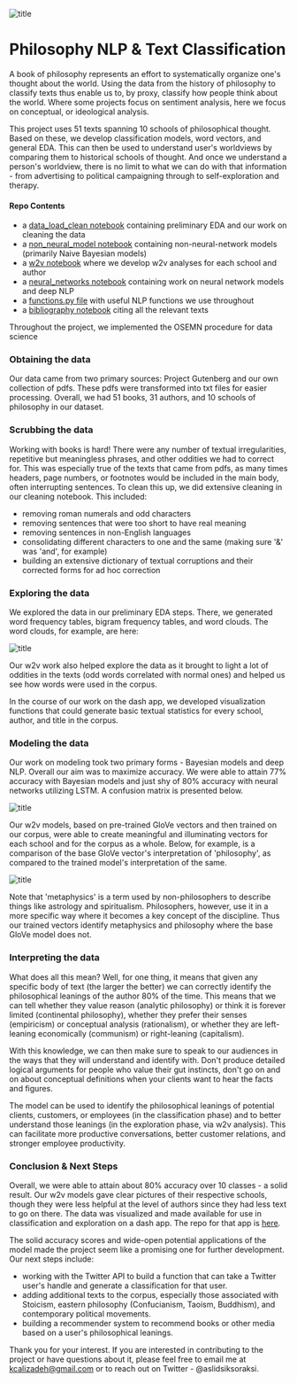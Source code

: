 ![title](pictures/title_image.jpeg)
# Philosophy NLP & Text Classification
A book of philosophy represents an effort to systematically organize one's thought about the world. Using the data from the history of philosophy to classify texts thus enable us to, by proxy, classify how people think about the world. Where some projects focus on sentiment analysis, here we focus on conceptual, or ideological analysis. 

This project uses 51 texts spanning 10 schools of philosophical thought. Based on these, we develop classification models, word vectors, and general EDA. This can then be used to understand user's worldviews by comparing them to historical schools of thought. And once we understand a person's worldview, there is no limit to what we can do with that information - from advertising to political campaigning through to self-exploration and therapy. 

#### Repo Contents
- a [data_load_clean notebook](https://github.com/kcalizadeh/phil_nlp/blob/master/Notebooks/1_data_load_clean.ipynb) containing preliminary EDA and our work on cleaning the data
- a [non_neural_model notebook](https://github.com/kcalizadeh/phil_nlp/blob/master/Notebooks/2_non-neural_models.ipynb) containing non-neural-network models (primarily Naive Bayesian models)
- a [w2v notebook](https://github.com/kcalizadeh/phil_nlp/blob/master/Notebooks/3_w2v.ipynb) where we develop w2v analyses for each school and author
- a [neural_networks notebook](https://github.com/kcalizadeh/phil_nlp/blob/master/Notebooks/4_neural_networks.ipynb) containing work on neural network models and deep NLP
- a [functions.py file](https://github.com/kcalizadeh/phil_nlp/blob/master/Notebooks/functions.py) with useful NLP functions we use throughout
- a [bibliography notebook](https://github.com/kcalizadeh/phil_nlp/blob/master/Notebooks/5_bibliography.ipynb) citing all the relevant texts

Throughout the project, we implemented the OSEMN procedure for data science

### Obtaining the data
Our data came from two primary sources: Project Gutenberg and our own collection of pdfs. These pdfs were transformed into txt files for easier processing. Overall, we had 51 books, 31 authors, and 10 schools of philosophy in our dataset. 

### Scrubbing the data
Working with books is hard! There were any number of textual irregularities, repetitive but meaningless phrases, and other oddities we had to correct for. This was especially true of the texts that came from pdfs, as many times headers, page numbers, or footnotes would be included in the main body, often interrupting sentences. To clean this up, we did extensive cleaning in our cleaning notebook. This included:
- removing roman numerals and odd characters 
- removing sentences that were too short to have real meaning
- removing sentences in non-English languages
- consolidating different characters to one and the same (making sure '&' was 'and', for example)
- building an extensive dictionary of textual corruptions and their corrected forms for ad hoc correction

### Exploring the data
We explored the data in our preliminary EDA steps. There, we generated word frequency tables, bigram frequency tables, and word clouds. The word clouds, for example, are here:

![title](Pictures/word_clouds.png)

Our w2v work also helped explore the data as it brought to light a lot of oddities in the texts (odd words correlated with normal ones) and helped us see how words were used in the corpus. 

In the course of our work on the dash app, we developed visualization functions that could generate basic textual statistics for every school, author, and title in the corpus. 

### Modeling the data
Our work on modeling took two primary forms - Bayesian models and deep NLP. Overall our aim was to maximize accuracy. We were able to attain 77% accuracy with Bayesian models and just shy of 80% accuracy with neural networks utilizing LSTM. A confusion matrix is presented below. 

![title](Pictures/nn_cf.png)

Our w2v models, based on pre-trained GloVe vectors and then trained on our corpus, were able to create meaningful and illuminating vectors for each school and for the corpus as a whole. Below, for example, is a comparison of the base GloVe vector's interpretation of 'philosophy', as compared to the trained model's interpretation of the same.

![title](Pictures/w2v_comparison.png)

Note that 'metaphysics' is a term used by non-philosophers to describe things like astrology and spiritualism. Philosophers, however, use it in a more specific way where it becomes a key concept of the discipline. Thus our trained vectors identify metaphysics and philosophy where the base GloVe model does not.

### Interpreting the data
What does all this mean? Well, for one thing, it means that given any specific body of text (the larger the better) we can correctly identify the philosophical leanings of the author 80% of the time. This means that we can tell whether they value reason (analytic philosophy) or think it is forever limited (continental philosophy), whether they prefer their senses (empiricism) or conceptual analysis (rationalism), or whether they are left-leaning economically (communism) or right-leaning (capitalism). 

With this knowledge, we can then make sure to speak to our audiences in the ways that they will understand and identify with. Don't produce detailed logical arguments for people who value their gut instincts, don't go on and on about conceptual definitions when your clients want to hear the facts and figures. 

The model can be used to identify the philosophical leanings of potential clients, customers, or employees (in the classification phase) and to better understand those leanings (in the exploration phase, via w2v analysis). This can facilitate more productive conversations, better customer relations, and stronger employee productivity.

### Conclusion & Next Steps
Overall, we were able to attain about 80% accuracy over 10 classes - a solid result. Our w2v models gave clear pictures of their respective schools, though they were less helpful at the level of authors since they had less text to go on there. The data was visualized and made available for use in classification and exploration on a dash app. The repo for that app is [here](https://github.com/kcalizadeh/phil_nlp_dashboard).

The solid accuracy scores and wide-open potential applications of the model made the project seem like a promising one for further development. Our next steps include:
- working with the Twitter API to build a function that can take a Twitter user's handle and generate a classification for that user.
- adding additional texts to the corpus, especially those associated with Stoicism, eastern philosophy (Confucianism, Taoism, Buddhism), and contemporary political movements. 
- building a recommender system to recommend books or other media based on a user's philosophical leanings.

Thank you for your interest. If you are interested in contributing to the project or have questions about it, please feel free to email me at kcalizadeh@gmail.com or to reach out on Twitter - @aslidsiksoraksi.